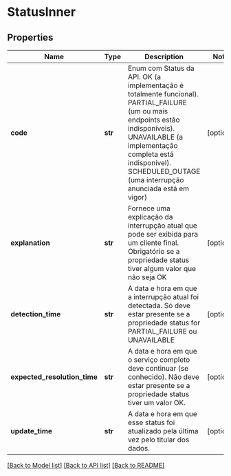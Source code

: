 # StatusInner

## Properties
Name | Type | Description | Notes
------------ | ------------- | ------------- | -------------
**code** | **str** | Enum com Status da API. OK (a implementação é totalmente funcional). PARTIAL_FAILURE (um ou mais endpoints estão indisponíveis). UNAVAILABLE (a implementação completa está indisponível). SCHEDULED_OUTAGE (uma interrupção anunciada está em vigor) | [optional] 
**explanation** | **str** | Fornece uma explicação da interrupção atual que pode ser exibida para um cliente final. Obrigatório se a propriedade status tiver algum valor que não seja OK | [optional] 
**detection_time** | **str** | A data e hora em que a interrupção atual foi detectada. Só deve estar presente se a propriedade status for PARTIAL_FAILURE ou UNAVAILABLE | [optional] 
**expected_resolution_time** | **str** | A data e hora em que o serviço completo deve continuar (se conhecido). Não deve estar presente se a propriedade status tiver um valor OK. | [optional] 
**update_time** | **str** | A data e hora em que esse status foi atualizado pela última vez pelo titular dos dados. | [optional] 

[[Back to Model list]](../README.md#documentation-for-models) [[Back to API list]](../README.md#documentation-for-api-endpoints) [[Back to README]](../README.md)

